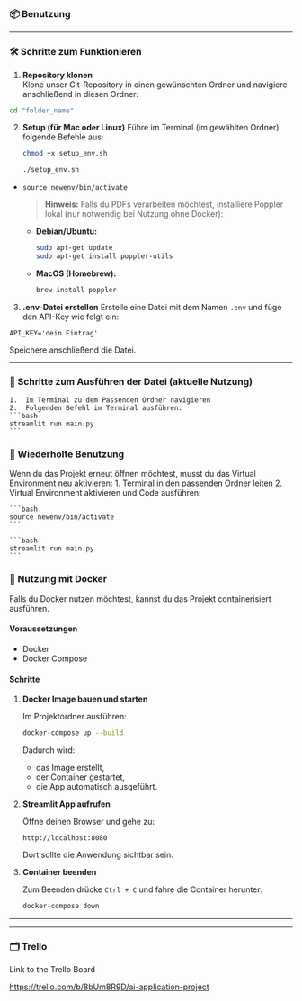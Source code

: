 ### 📦 Benutzung

---

### 🛠️ Schritte zum Funktionieren

1. **Repository klonen**  
Klone unser Git-Repository in einen gewünschten Ordner und navigiere anschließend in diesen Ordner:

  ```bash 
  cd "folder_name" 
  ```

2.	**Setup (für Mac oder Linux)**
Führe im Terminal (im gewählten Ordner) folgende Befehle aus:

	```bash
	chmod +x setup_env.sh
	``` 

	```bash
	./setup_env.sh
	```

- ```source newenv/bin/activate```


   > **Hinweis:** Falls du PDFs verarbeiten möchtest, installiere Poppler lokal (nur notwendig bei Nutzung ohne Docker):

   * **Debian/Ubuntu:**

     ```bash
     sudo apt-get update
     sudo apt-get install poppler-utils
     ```
   * **MacOS (Homebrew):**

     ```bash
     brew install poppler
     ```


3. **.env-Datei erstellen**
Erstelle eine Datei mit dem Namen ```.env``` und füge den API-Key wie folgt ein:

```API_KEY='dein Eintrag'```

Speichere anschließend die Datei.

---

### 🚀 Schritte zum Ausführen der Datei (aktuelle Nutzung)
	1.	Im Terminal zu dem Passenden Ordner navigieren
	2.	Folgenden Befehl im Terminal ausführen:
	```bash 
	streamlit run main.py
	```

### 🔁 Wiederholte Benutzung

Wenn du das Projekt erneut öffnen möchtest, musst du das Virtual Environment neu aktivieren:
	1.	Terminal in den passenden Ordner leiten
	2.	Virtual Environment aktivieren und Code ausführen:

	```bash 
	source newenv/bin/activate
	```

	```bash 
	streamlit run main.py
	```

### 🐳 Nutzung mit Docker

Falls du Docker nutzen möchtest, kannst du das Projekt containerisiert ausführen.

#### Voraussetzungen

* Docker
* Docker Compose

#### Schritte

1. **Docker Image bauen und starten**

   Im Projektordner ausführen:

   ```bash
   docker-compose up --build
   ```

   Dadurch wird:

   * das Image erstellt,
   * der Container gestartet,
   * die App automatisch ausgeführt.

2. **Streamlit App aufrufen**

   Öffne deinen Browser und gehe zu:

   ```
   http://localhost:8080
   ```

   Dort sollte die Anwendung sichtbar sein.

3. **Container beenden**

   Zum Beenden drücke `Ctrl + C` und fahre die Container herunter:

   ```bash
   docker-compose down
   ```

---

--- 

### 🗂️ Trello

Link to the Trello Board

https://trello.com/b/8bUm8R9D/ai-application-project

